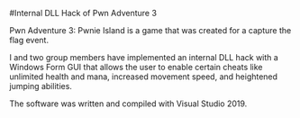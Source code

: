 #Internal DLL Hack of Pwn Adventure 3

Pwn Adventure 3: Pwnie Island is a game that was created for a capture the flag event.

I and two group members have implemented an internal DLL hack with a Windows Form GUI that allows the user to enable certain cheats like unlimited health and mana, increased movement speed, and heightened jumping abilities.

The software was written and compiled with Visual Studio 2019.